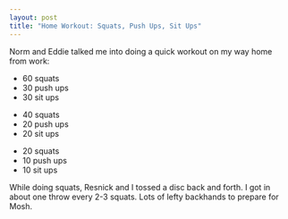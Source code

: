 ```yaml
---
layout: post
title: "Home Workout: Squats, Push Ups, Sit Ups"
---
```


Norm and Eddie talked me into doing a quick workout on my way home from work:

- 60 squats
- 30 push ups
- 30 sit ups
<!-- -->
- 40 squats
- 20 push ups
- 20 sit ups
<!-- -->
- 20 squats
- 10 push ups
- 10 sit ups

While doing squats, Resnick and I tossed a disc back and forth. I got in about one throw every 2-3 squats. Lots of lefty backhands to prepare for Mosh.
